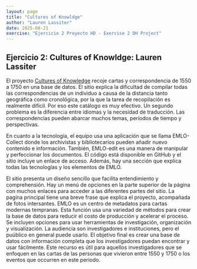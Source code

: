 ```yaml
---
layout: page
title: "Cultures of Knowldge"
author: "Lauren Lassiter"
date: 2025-08-21
exercise: "Ejercicio 2 Proyecto HD - Exercise 2 DH Project"
---
```

## Ejercicio 2: Cultures of Knowldge: Lauren Lassiter

El proyecto [Cultures of Knowledge](https://www.culturesofknowledge.org/?page_id=28) recoje cartas y correspondencia de 1550 a 1750 en una base de datos. El sitio explica la dificultad de compilar todas las correspondencias de un individuo a causa de la distancia tanto geográfica como cronológica, por la que la tarea de recopilación es realmente difícil. Por eso este catálogo es muy efectivo. Un segundo problema es la diferencia entre idiomas y la necesidad de traducción. Las correspondencias pueden abarcar muchos temas, períodos de tiempo y perspectivas. 

En cuanto a la tecnología, el equipo usa una aplicación que se llama EMLO-Collect donde los archivistas y bibliotecarios pueden añadir nuevo contenido e información. También, EMLO-edit es una manera de manipular y perfeccionar los documentos. El código está disponible en GitHub y el sitio incluye un enlace de acceso. Además, hay una sección que explica todas las tecnologías y los elementos de EMLO. 

El sitio presenta un diseño sencillo que facilita entendimiento y comprehensión. Hay un menú de opciones en la parte superior de la página con muchos enlaces para acceder a las diferentes partes del sitio. La pagína principal tiene una breve frase que explica el proyecto, acompañada de fotos intersantes. EMLO es un centro de metadatos para cartas modernas tempranas. Esta función usa una variedad de métodos para crear la base de datos para reducir el costo de producción y acelerar el proceso. Se incluyen opciones para usar herramientas de investigación, organización y visualización. La audiencia son investigadores e instituciones, pero el puúblico en general puede usarlo. El objetivo final es crear una base de datos con información completa que los investigadores puedan encontrar y usar fácilmente. Este recurso es útil para aquellos investigadores que se enfoquen en las cartas de las personas que vivieron entre 1550 y 1750 o los eventos que occurren en este periodo. 

